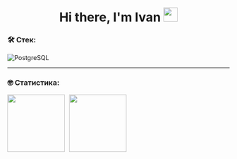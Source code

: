 <h1 align="center">Hi there, I'm Ivan 
<img src="https://github.com/blackcater/blackcater/raw/main/images/Hi.gif" height="32"/></h1>

### &#128736; Стек:

![PostgreSQL](https://img.shields.io/badge/PostgreSQL-%2300758F.svg?style=for-the-badge&logo=PostgreSQL&logoColor=white)

---

### &#129299; Статистика:

<!-- [![Codewarrior Profile Badges](https://www.codewars.com/users/ivanlbdv/badges/large?theme=light)](https://www.codewars.com/users/ivanlbdv) -->
<div>
<a href="https://github-readme-stats.vercel.app/api?username=ivanlbdv&hide=contribs&show_icons=true">
  <img  align="left" height="130" style="margin-right: 10px" src="https://github-readme-stats.vercel.app/api?username=ivanlbdv&hide=contribs&show_icons=true" />
</a>
<a href="https://github-readme-stats.vercel.app/api/top-langs/?username=ivanlbdv&layout=compact">
  <img align="left" height="130" src="https://github-readme-stats.vercel.app/api/top-langs/?username=ivanlbdv&layout=compact" />
</a>
</div>
